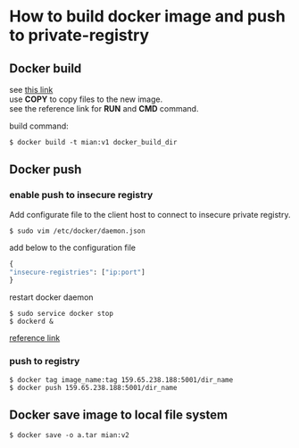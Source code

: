 # How to build docker image and push to private-registry


## Docker build  
see [this link](https://yeasy.gitbooks.io/docker_practice/content/image/dockerfile/copy.html)  
use **COPY** to copy files to the new image.  
see the reference link for **RUN** and **CMD** command.  

build command:  
```shell
$ docker build -t mian:v1 docker_build_dir
```

## Docker push  
### enable push to insecure registry  
Add configurate file to the client host to connect to insecure private registry.  
```shell
$ sudo vim /etc/docker/daemon.json
```
add below to the configuration file  
```python
{
"insecure-registries": ["ip:port"]
}
```
restart docker daemon  
```shell
$ sudo service docker stop
$ dockerd &
```

[reference link](https://github.com/docker/distribution/issues/1874)
### push to registry
```shell
$ docker tag image_name:tag 159.65.238.188:5001/dir_name
$ docker push 159.65.238.188:5001/dir_name
```

## Docker save image to local file system
```shell
$ docker save -o a.tar mian:v2
```

